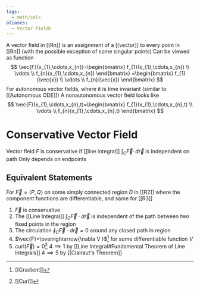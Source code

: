 ```yaml
---
tags:
  - math/calc
aliases:
  - Vector Fields
---
```

A vector field in [[Rn]] is an assignment of a [[vector]] to every point in [[Rn]] (with the possible exception of some singular points)
Can be viewed as function
$$
\vec{F}(x_{1},\cdots,x_{n})=\begin{bmatrix}
f_{1}(x_{1},\cdots,x_{n}) \\
\vdots \\
f_{n}(x_{1},\cdots,x_{n})
\end{bmatrix}
=\begin{bmatrix}
f_{1}(\vec{x}) \\
\vdots \\
f_{n}(\vec{x})
\end{bmatrix}
$$
For autonomous vector fields, where it is time invariant (similar to [[Autonomous ODE]])
A nonautonomous vector field looks like
$$
\vec{F}(x_{1},\cdots,x_{n},t)=\begin{bmatrix}
f_{1}(x_{1},\cdots,x_{n},t) \\
\vdots \\
f_{n}(x_{1},\cdots,x_{n},t)
\end{bmatrix}
$$
# Conservative Vector Field
Vector field $F$ is conservative if [[line integral]] $\displaystyle\int_{C}\vec{F}\cdot\, d\vec{r}$ is independent on path
Only depends on endpoints
## Equivalent Statements
For $\vec{F}=\langle P,Q \rangle$ on some simply connected region $D$ in [[R2]] where the component functions are differentiable, and same for [[R3]]
1. $\vec{F}$ is conservative
2. The [[Line Integral]] $\displaystyle\int_{C}\vec{F}\cdot d\vec{r}$ is independent of the path between two fixed points in the region
3. The circulation $\oint_{C} \vec{F}\cdot d\vec{r}=0$ around any closed path in region
4. $\vec{F}=\overrightarrow{\nabla V }$[^1] for some differentiable function $V$
6. $\text{curl}(\vec{F})=0$[^2]
$4\implies1$ by [[Line Integral#Fundamental Theorem of Line Integrals]]
$4\implies5$ by [[Clairaut's Theorem]]

[^1]: [[Gradient]]
[^2]: [[Curl]]